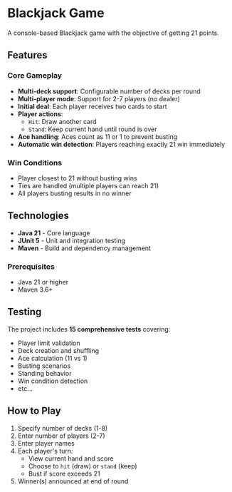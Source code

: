 # Blackjack Game

A console-based Blackjack game with the objective of getting 21 points.

## Features

### Core Gameplay
- **Multi-deck support**: Configurable number of decks per round
- **Multi-player mode**: Support for 2-7 players (no dealer)
- **Initial deal**: Each player receives two cards to start
- **Player actions**:
  - `Hit`: Draw another card
  - `Stand`: Keep current hand until round is over
- **Ace handling**: Aces count as 11 or 1 to prevent busting
- **Automatic win detection**: Players reaching exactly 21 win immediately

### Win Conditions
- Player closest to 21 without busting wins
- Ties are handled (multiple players can reach 21)
- All players busting results in no winner

## Technologies
- **Java 21** - Core language
- **JUnit 5** - Unit and integration testing
- **Maven** - Build and dependency management

### Prerequisites
- Java 21 or higher
- Maven 3.6+

## Testing
The project includes **15 comprehensive tests** covering:
- Player limit validation
- Deck creation and shuffling
- Ace calculation (11 vs 1)
- Busting scenarios
- Standing behavior
- Win condition detection
- etc...

## How to Play

1. Specify number of decks (1-8)
2. Enter number of players (2-7)
3. Enter player names
4. Each player's turn:
   - View current hand and score
   - Choose to `hit` (draw) or `stand` (keep)
   - Bust if score exceeds 21
5. Winner(s) announced at end of round
